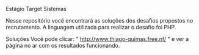 Estágio Target Sistemas

Nesse repositório você encontrará as soluções dos desafios propostos no recrutamento. A linguagem utilizada para realizar o desafio foi PHP.

Soluções
Você pode clicar: " http://www.thiago-quimas.free.nf/ " e ver a página no ar com os resultados funcionando.
